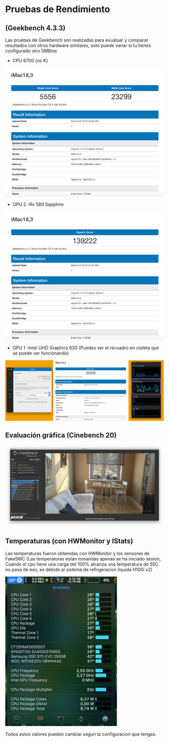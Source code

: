 # Pruebas de Rendimiento

## (Geekbench 4.3.3)

Las pruebas de Geekbench son realizadas para evualuar y comparar resultados con otros hardware similares, esto puede variar si tu tienes configurado otro SMBios

- CPU 8700 (no K)

![bench4](images/Benchmark-4.png)

- GPU 2 -Rx 580 Sapphire

![bench5](images/Benchmark-5.png)

- GPU 1 -Intel UHD Graphics 630 (Puedes ver el recuadro en violeta que se puede ver funcionando)

![bench1](images/Benchmark-1.jpg)

## Evaluación gráfica (Cinebench 20)

![bench3](images/Benchmark-3.png)

## Temperaturas (con HWMonitor y IStats)

Las temperaturas fueron obtenidas con HWMonitor y los sensores de FakeSMC (Las temperaturas estan tomandas apenas se ha iniciado sesion, Cuando el cpu tiene una carga del 100% alcanza una temperatura de 55C no pasa de eso, es debido al sistema de refrigeracion liquida H100i v2)

![bench2](images/Benchmark-2.jpg)

Todos estos valores pueden cambiar segun la configuracion que tengas.
